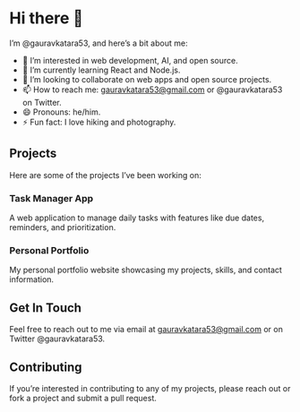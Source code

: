 # Hi there 👋

I’m @gauravkatara53, and here’s a bit about me:

- 👀 I’m interested in web development, AI, and open source.
- 🌱 I’m currently learning React and Node.js.
- 💞️ I’m looking to collaborate on web apps and open source projects.
- 📫 How to reach me: gauravkatara53@gmail.com or @gauravkatara53 on Twitter.
- 😄 Pronouns: he/him.
- ⚡ Fun fact: I love hiking and photography.

## Projects

Here are some of the projects I’ve been working on:

### Task Manager App
A web application to manage daily tasks with features like due dates, reminders, and prioritization.

### Personal Portfolio
My personal portfolio website showcasing my projects, skills, and contact information.

## Get In Touch

Feel free to reach out to me via email at gauravkatara53@gmail.com or on Twitter @gauravkatara53.

## Contributing

If you’re interested in contributing to any of my projects, please reach out or fork a project and submit a pull request.

